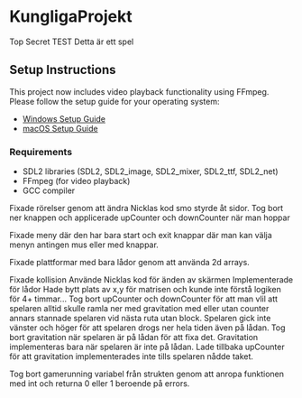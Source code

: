 # KungligaProjekt
Top Secret
TEST Detta är ett spel

## Setup Instructions

This project now includes video playback functionality using FFmpeg. Please follow the setup guide for your operating system:

- [Windows Setup Guide](WINDOWS_SETUP.md)
- [macOS Setup Guide](MACOS_SETUP.md)

### Requirements

- SDL2 libraries (SDL2, SDL2_image, SDL2_mixer, SDL2_ttf, SDL2_net)
- FFmpeg (for video playback)
- GCC compiler

Fixade rörelser genom att ändra Nicklas kod smo styrde åt sidor.
    Tog bort ner knappen och applicerade upCounter och downCounter när man hoppar

Fixade meny där den har bara start och exit knappar där man kan välja menyn antingen mus eller med knappar.

Fixade plattformar med bara lådor genom att använda 2d arrays.

Fixade kollision
	Använde Nicklas kod för änden av skärmen
		Implementerade för lådor
    Hade bytt plats av x,y för matrisen och kunde inte förstå logiken för 4+ timmar...
    Tog bort upCounter och downCounter för att man vlil att spelaren alltid skulle ramla ner med gravitation med eller utan counter annars stannade spelaren vid nästa ruta utan block.
    Spelaren gick inte vänster och höger för att spelaren drogs ner hela tiden även på lådan. Tog bort gravitation när spelaren är på lådan för att fixa det. Gravitation implementeras bara när spelaren är inte på lådan.
    Lade tillbaka upCounter för att gravitation implementerades inte tills spelaren nådde taket.

Tog bort gamerunning variabel från strukten genom att anropa funktionen med int och returna 0 eller 1 beroende på errors.
